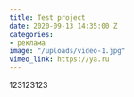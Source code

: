 ```yaml
---
title: Test project
date: 2020-09-13 14:35:00 Z
categories:
- реклама
image: "/uploads/video-1.jpg"
vimeo_link: https://ya.ru
---
```


123123123